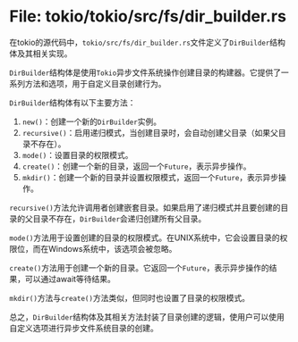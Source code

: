 # File: tokio/tokio/src/fs/dir_builder.rs

在tokio的源代码中，`tokio/src/fs/dir_builder.rs`文件定义了`DirBuilder`结构体及其相关实现。

`DirBuilder`结构体是使用`Tokio`异步文件系统操作创建目录的构建器。它提供了一系列方法和选项，用于自定义目录创建行为。

`DirBuilder`结构体有以下主要方法：

1. `new()`：创建一个新的`DirBuilder`实例。
2. `recursive()`：启用递归模式，当创建目录时，会自动创建父目录（如果父目录不存在）。
3. `mode()`：设置目录的权限模式。
4. `create()`：创建一个新的目录，返回一个`Future`，表示异步操作。
5. `mkdir()`：创建一个新的目录并设置权限模式，返回一个`Future`，表示异步操作。

`recursive()`方法允许调用者创建嵌套目录。如果启用了递归模式并且要创建的目录的父目录不存在，`DirBuilder`会递归创建所有父目录。

`mode()`方法用于设置创建的目录的权限模式。在UNIX系统中，它会设置目录的权限位，而在Windows系统中，该选项会被忽略。

`create()`方法用于创建一个新的目录。它返回一个`Future`，表示异步操作的结果，可以通过await等待结果。

`mkdir()`方法与`create()`方法类似，但同时也设置了目录的权限模式。

总之，`DirBuilder`结构体及其相关方法封装了目录创建的逻辑，使用户可以使用自定义选项进行异步文件系统目录的创建。

